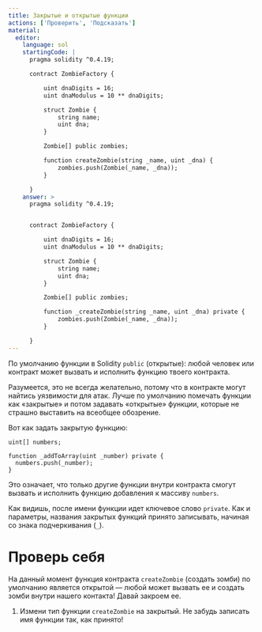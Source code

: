 ```yaml
---
title: Закрытые и открытые функции
actions: ['Проверить', 'Подсказать']
material:
  editor:
    language: sol
    startingCode: |
      pragma solidity ^0.4.19;

      contract ZombieFactory {

          uint dnaDigits = 16;
          uint dnaModulus = 10 ** dnaDigits;

          struct Zombie {
              string name;
              uint dna;
          }

          Zombie[] public zombies;

          function createZombie(string _name, uint _dna) {
              zombies.push(Zombie(_name, _dna));
          }

      }
    answer: >
      pragma solidity ^0.4.19;


      contract ZombieFactory {

          uint dnaDigits = 16;
          uint dnaModulus = 10 ** dnaDigits;

          struct Zombie {
              string name;
              uint dna;
          }

          Zombie[] public zombies;

          function _createZombie(string _name, uint _dna) private {
              zombies.push(Zombie(_name, _dna));
          }

      }
---
```


По умолчанию функции в Solidity `public` (открытые): любой человек или контракт может вызвать и исполнить функцию твоего контракта.

Разумеется, это не всегда желательно, потому что в контракте могут найтись уязвимости для атак. Лучше по умолчанию помечать функции как «закрытые» и потом задавать «открытые» функции, которые не страшно выставить на всеобщее обозрение.

Вот как задать закрытую функцию:

```
uint[] numbers;

function _addToArray(uint _number) private {
  numbers.push(_number);
}
```

Это означает, что только другие функции внутри контракта смогут вызвать и исполнить функцию добавления к массиву `numbers`.

Как видишь, после имени функции идет ключевое слово `private`. Как и параметры, названия закрытых функций принято записывать, начиная со знака подчеркивания (`_`).

# Проверь себя

На данный момент функция контракта `createZombie` (создать зомби) по умолчанию является открытой — любой может вызвать ее и создать зомби внутри нашего контакта! Давай закроем ее.

1. Измени тип функции `createZombie` на закрытый. Не забудь записать имя функции так, как принято!
